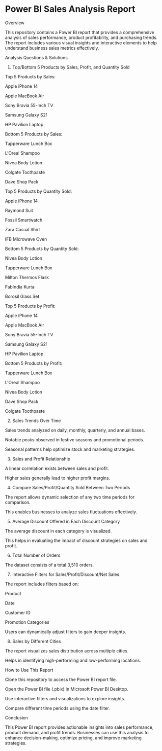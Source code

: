 # Power BI Sales Analysis Report

Overview

This repository contains a Power BI report that provides a comprehensive analysis of sales performance, product profitability, and purchasing trends. The report includes various visual insights and interactive elements to help understand business sales metrics effectively.

Analysis Questions & Solutions

1. Top/Bottom 5 Products by Sales, Profit, and Quantity Sold

Top 5 Products by Sales:

Apple iPhone 14

Apple MacBook Air

Sony Bravia 55-Inch TV

Samsung Galaxy S21

HP Pavilion Laptop

Bottom 5 Products by Sales:

Tupperware Lunch Box

L'Oreal Shampoo

Nivea Body Lotion

Colgate Toothpaste

Dave Shop Pack

Top 5 Products by Quantity Sold:

Apple iPhone 14

Raymond Suit

Fossil Smartwatch

Zara Casual Shirt

IFB Microwave Oven

Bottom 5 Products by Quantity Sold:

Nivea Body Lotion

Tupperware Lunch Box

Milton Thermos Flask

FabIndia Kurta

Borosil Glass Set

Top 5 Products by Profit:

Apple iPhone 14

Apple MacBook Air

Sony Bravia 55-Inch TV

Samsung Galaxy S21

HP Pavilion Laptop

Bottom 5 Products by Profit:

Tupperware Lunch Box

L'Oreal Shampoo

Nivea Body Lotion

Dave Shop Pack

Colgate Toothpaste

2. Sales Trends Over Time

Sales trends analyzed on daily, monthly, quarterly, and annual bases.

Notable peaks observed in festive seasons and promotional periods.

Seasonal patterns help optimize stock and marketing strategies.

3. Sales and Profit Relationship

A linear correlation exists between sales and profit.

Higher sales generally lead to higher profit margins.

4. Compare Sales/Profit/Quantity Sold Between Two Periods

The report allows dynamic selection of any two time periods for comparison.

This enables businesses to analyze sales fluctuations effectively.

5. Average Discount Offered in Each Discount Category

The average discount in each category is visualized.

This helps in evaluating the impact of discount strategies on sales and profit.

6. Total Number of Orders

The dataset consists of a total 3,510 orders.

7. Interactive Filters for Sales/Profit/Discount/Net Sales

The report includes filters based on:

Product

Date

Customer ID

Promotion Categories

Users can dynamically adjust filters to gain deeper insights.

8. Sales by Different Cities

The report visualizes sales distribution across multiple cities.

Helps in identifying high-performing and low-performing locations.

How to Use This Report

Clone this repository to access the Power BI report file.

Open the Power BI file (.pbix) in Microsoft Power BI Desktop.

Use interactive filters and visualizations to explore insights.

Compare different time periods using the date filter.

Conclusion

This Power BI report provides actionable insights into sales performance, product demand, and profit trends. Businesses can use this analysis to enhance decision-making, optimize pricing, and improve marketing strategies.



